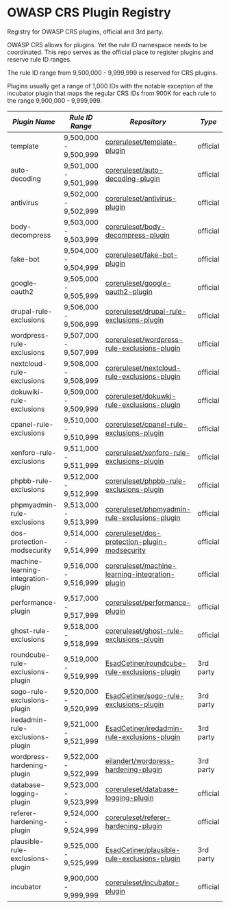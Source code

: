 # OWASP CRS Plugin Registry
Registry for OWASP CRS plugins, official and 3rd party.

OWASP CRS allows for plugins. Yet the rule ID namespace needs to be coordinated. This repo serves as the official 
place to register plugins and reserve rule ID ranges.

The rule ID range from 9,500,000 - 9,999,999 is reserved for CRS plugins.

Plugins usually get a range of 1,000 IDs with the notable exception of the incubator plugin that
maps the regular CRS IDs from 900K for each rule to the range 9,900,000 - 9,999,999.

| *Plugin Name*                       | *Rule ID Range*       | *Repository*                                                                                                            | *Type*    | *Status*            | *CI* |
|-------------------------------------|-----------------------|-------------------------------------------------------------------------------------------------------------------------|-----------|---------------------| -----|
| template                            | 9,500,000 - 9,500,999 | [coreruleset/template-plugin](https://github.com/coreruleset/template-plugin)                                           | official  | &#9989;&nbsp;tested | ![Integration tests](https://github.com/coreruleset/template-plugin/actions/workflows/integration.yml/badge.svg) |
| auto-decoding                       | 9,501,000 - 9,501,999 | [coreruleset/auto-decoding-plugin](https://github.com/coreruleset/auto-decoding-plugin)                                 | official  | untested            |      |
| antivirus                           | 9,502,000 - 9,502,999 | [coreruleset/antivirus-plugin](https://github.com/coreruleset/antivirus-plugin)                                         | official  | being tested        |      |
| body-decompress                     | 9,503,000 - 9,503,999 | [coreruleset/body-decompress-plugin](https://github.com/coreruleset/body-decompress-plugin)                             | official  | being tested        |      |
| fake-bot                            | 9,504,000 - 9,504,999 | [coreruleset/fake-bot-plugin](https://github.com/coreruleset/fake-bot-plugin)                                           | official  | &#9989;&nbsp;tested | ![Integration tests](https://github.com/coreruleset/fake-bot-plugin/actions/workflows/integration.yml/badge.svg) |
| google-oauth2                       | 9,505,000 - 9,505,999 | [coreruleset/google-oauth2-plugin](https://github.com/coreruleset/google-oauth2-plugin)                                 | official  | &#9989;&nbsp;tested | ![Integration tests](https://github.com/coreruleset/google-oauth2-plugin/actions/workflows/integration.yml/badge.svg) |
| drupal-rule-exclusions              | 9,506,000 - 9,506,999 | [coreruleset/drupal-rule-exclusions-plugin](https://github.com/coreruleset/drupal-rule-exclusions-plugin)               | official  | &#9989;&nbsp;tested | ![Integration tests](https://github.com/coreruleset/drupal-rule-exclusions-plugin/actions/workflows/integration.yml/badge.svg) |
| wordpress-rule-exclusions           | 9,507,000 - 9,507,999 | [coreruleset/wordpress-rule-exclusions-plugin](https://github.com/coreruleset/wordpress-rule-exclusions-plugin)         | official  | &#9989;&nbsp;tested | ![Integration tests](https://github.com/coreruleset/wordpress-rule-exclusions-plugin/actions/workflows/integration.yml/badge.svg) |
| nextcloud-rule-exclusions           | 9,508,000 - 9,508,999 | [coreruleset/nextcloud-rule-exclusions-plugin](https://github.com/coreruleset/nextcloud-rule-exclusions-plugin)         | official  | &#9989;&nbsp;tested | ![Integration tests](https://github.com/coreruleset/dokuwiki-rule-exclusions-plugin/actions/workflows/integration.yml/badge.svg) |
| dokuwiki-rule-exclusions            | 9,509,000 - 9,509,999 | [coreruleset/dokuwki-rule-exclusions-plugin](https://github.com/coreruleset/dokuwiki-rule-exclusions-plugin)            | official  | &#9989;&nbsp;tested | ![Integration tests](https://github.com/coreruleset/nextcloud-rule-exclusions-plugin/actions/workflows/integration.yml/badge.svg) |
| cpanel-rule-exclusions              | 9,510,000 - 9,510,999 | [coreruleset/cpanel-rule-exclusions-plugin](https://github.com/coreruleset/cpanel-rule-exclusions-plugin)               | official  | &#9989;&nbsp;tested | ![Integration tests](https://github.com/coreruleset/cpanel-rule-exclusions-plugin/actions/workflows/integration.yml/badge.svg) |
| xenforo-rule-exclusions             | 9,511,000 - 9,511,999 | [coreruleset/xenforo-rule-exclusions-plugin](https://github.com/coreruleset/xenforo-rule-exclusions-plugin)             | official  | &#9989;&nbsp;tested | ![Integration tests](https://github.com/coreruleset/xenforo-rule-exclusions-plugin/actions/workflows/integration.yml/badge.svg) |
| phpbb-rule-exclusions               | 9,512,000 - 9,512,999 | [coreruleset/phpbb-rule-exclusions-plugin](https://github.com/coreruleset/phpbb-rule-exclusions-plugin)                 | official  | &#9989;&nbsp;tested | ![Integration tests](https://github.com/coreruleset/phpbb-rule-exclusions-plugin/actions/workflows/integration.yml/badge.svg) |
| phpmyadmin-rule-exclusions          | 9,513,000 - 9,513,999 | [coreruleset/phpmyadmin-rule-exclusions-plugin](https://github.com/coreruleset/phpmyadmin-rule-exclusions-plugin)       | official  | &#9989;&nbsp;tested | ![Integration tests](https://github.com/coreruleset/phpmyadmin-rule-exclusions-plugin/actions/workflows/integration.yml/badge.svg) |
| dos-protection-modsecurity          | 9,514,000 - 9,514,999 | [coreruleset/dos-protection-plugin-modsecurity](https://github.com/coreruleset/dos-protection-plugin-modsecurity)       | official  | untested            |      |
| machine-learning-integration-plugin | 9,516,000 - 9,516,999 | [coreruleset/machine-learning-integration-plugin](https://github.com/coreruleset/machine-learning-integration-plugin)   | official  | draft               |      |
| performance-plugin                  | 9,517,000 - 9,517,999 | [coreruleset/performance-plugin](https://github.com/coreruleset/performance-plugin)                                     | official  | draft (Private)     |      |
| ghost-rule-exclusions               | 9,518,000 - 9,518,999 | [coreruleset/ghost-rule-exclusions-plugin](https://github.com/coreruleset/ghost-rule-exclusions-plugin)                 | official  | draft (Private)     |      |
| roundcube-rule-exclusions-plugin    | 9,519,000 - 9,519,999 | [EsadCetiner/roundcube-rule-exclusions-plugin](https://github.com/EsadCetiner/roundcube-rule-exclusions-plugin)         | 3rd party | &#9989;&nbsp;tested | ![Integration tests](https://github.com/EsadCetiner/roundcube-rule-exclusions-plugin/actions/workflows/integration.yml/badge.svg) |
| sogo-rule-exclusions-plugin         | 9,520,000 - 9,520,999 | [EsadCetiner/sogo-rule-exclusions-plugin](https://github.com/EsadCetiner/sogo-rule-exclusions-plugin)                   | 3rd party | &#9989;&nbsp;tested | ![Integration tests](https://github.com/EsadCetiner/sogo-rule-exclusions-plugin/actions/workflows/integration.yml/badge.svg) |
| iredadmin-rule-exclusions-plugin    | 9,521,000 - 9,521,999 | [EsadCetiner/iredadmin-rule-exclusions-plugin](https://github.com/EsadCetiner/iredadmin-rule-exclusions-plugin)         | 3rd party | &#9989;&nbsp;tested | ![Integration tests](https://github.com/EsadCetiner/iredadmin-rule-exclusions-plugin/actions/workflows/integration.yml/badge.svg) |
| wordpress-hardening-plugin          | 9,522,000 - 9,522,999 | [eilandert/wordpress-hardening-plugin](https://github.com/eilandert/wordpress-hardening-plugin)                         | 3rd party | untested            |      |
| database-logging-plugin             | 9,523,000 - 9,523,999 | [coreruleset/database-logging-plugin](https://github.com/coreruleset/database-logging-plugin)                           | official  | untested            |      |
| referer-hardening-plugin            | 9,524,000 - 9,524,999 | [coreruleset/referer-hardening-plugin](https://github.com/coreruleset/referer-hardening-plugin)                         | official  | &#9989;&nbsp;tested | ![Integration tests](https://github.com/coreruleset/referer-hardening-plugin/actions/workflows/integration.yml/badge.svg) |
| plausible-rule-exclusions-plugin            | 9,525,000 - 9,525,999 | [EsadCetiner/plausible-rule-exclusions-plugin](https://github.com/EsadCetiner/plausible-rule-exclusions-plugin)                         | 3rd party  | &#9989;&nbsp;tested | ![Integration tests](https://github.com/EsadCetiner/plausible-rule-exclusions-plugin/actions/workflows/integration.yml/badge.svg) |
| incubator                           | 9,900,000 - 9,999,999 | [coreruleset/incubator-plugin](https://github.com/coreruleset/incubator-plugin)                                         | official  | -                   |      |
